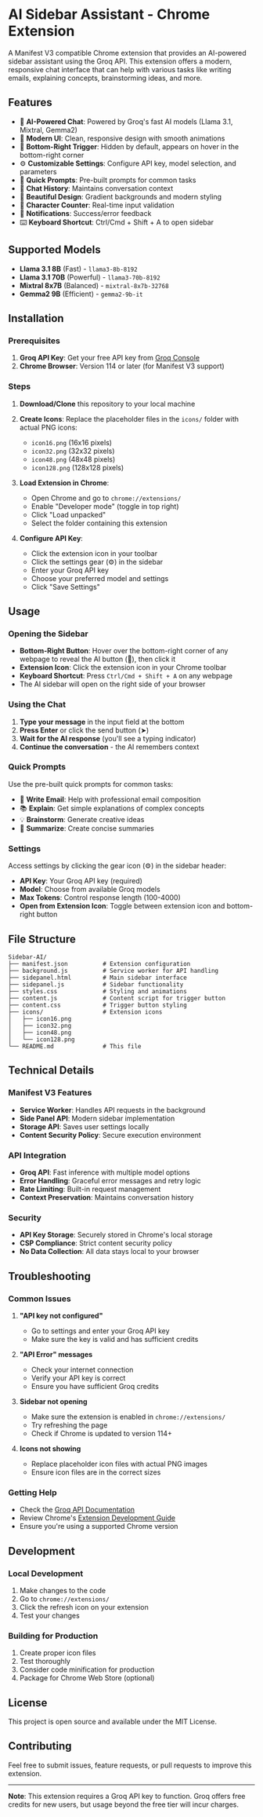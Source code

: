# AI Sidebar Assistant - Chrome Extension

A Manifest V3 compatible Chrome extension that provides an AI-powered sidebar assistant using the Groq API. This extension offers a modern, responsive chat interface that can help with various tasks like writing emails, explaining concepts, brainstorming ideas, and more.

## Features

- 🤖 **AI-Powered Chat**: Powered by Groq's fast AI models (Llama 3.1, Mixtral, Gemma2)
- 📱 **Modern UI**: Clean, responsive design with smooth animations
- 🎯 **Bottom-Right Trigger**: Hidden by default, appears on hover in the bottom-right corner
- ⚙️ **Customizable Settings**: Configure API key, model selection, and parameters
- 💬 **Quick Prompts**: Pre-built prompts for common tasks
- 🔄 **Chat History**: Maintains conversation context
- 🎨 **Beautiful Design**: Gradient backgrounds and modern styling
- 📝 **Character Counter**: Real-time input validation
- 🔔 **Notifications**: Success/error feedback
- ⌨️ **Keyboard Shortcut**: Ctrl/Cmd + Shift + A to open sidebar

## Supported Models

- **Llama 3.1 8B** (Fast) - `llama3-8b-8192`
- **Llama 3.1 70B** (Powerful) - `llama3-70b-8192`
- **Mixtral 8x7B** (Balanced) - `mixtral-8x7b-32768`
- **Gemma2 9B** (Efficient) - `gemma2-9b-it`

## Installation

### Prerequisites

1. **Groq API Key**: Get your free API key from [Groq Console](https://console.groq.com/)
2. **Chrome Browser**: Version 114 or later (for Manifest V3 support)

### Steps

1. **Download/Clone** this repository to your local machine

2. **Create Icons**: Replace the placeholder files in the `icons/` folder with actual PNG icons:
   - `icon16.png` (16x16 pixels)
   - `icon32.png` (32x32 pixels)
   - `icon48.png` (48x48 pixels)
   - `icon128.png` (128x128 pixels)

3. **Load Extension in Chrome**:
   - Open Chrome and go to `chrome://extensions/`
   - Enable "Developer mode" (toggle in top right)
   - Click "Load unpacked"
   - Select the folder containing this extension

4. **Configure API Key**:
   - Click the extension icon in your toolbar
   - Click the settings gear (⚙️) in the sidebar
   - Enter your Groq API key
   - Choose your preferred model and settings
   - Click "Save Settings"

## Usage

### Opening the Sidebar

- **Bottom-Right Button**: Hover over the bottom-right corner of any webpage to reveal the AI button (🤖), then click it
- **Extension Icon**: Click the extension icon in your Chrome toolbar
- **Keyboard Shortcut**: Press `Ctrl/Cmd + Shift + A` on any webpage
- The AI sidebar will open on the right side of your browser

### Using the Chat

1. **Type your message** in the input field at the bottom
2. **Press Enter** or click the send button (➤)
3. **Wait for the AI response** (you'll see a typing indicator)
4. **Continue the conversation** - the AI remembers context

### Quick Prompts

Use the pre-built quick prompts for common tasks:
- 📧 **Write Email**: Help with professional email composition
- 📚 **Explain**: Get simple explanations of complex concepts
- 💡 **Brainstorm**: Generate creative ideas
- 📝 **Summarize**: Create concise summaries

### Settings

Access settings by clicking the gear icon (⚙️) in the sidebar header:

- **API Key**: Your Groq API key (required)
- **Model**: Choose from available Groq models
- **Max Tokens**: Control response length (100-4000)
- **Open from Extension Icon**: Toggle between extension icon and bottom-right button

## File Structure

```
Sidebar-AI/
├── manifest.json          # Extension configuration
├── background.js          # Service worker for API handling
├── sidepanel.html         # Main sidebar interface
├── sidepanel.js           # Sidebar functionality
├── styles.css             # Styling and animations
├── content.js             # Content script for trigger button
├── content.css            # Trigger button styling
├── icons/                 # Extension icons
│   ├── icon16.png
│   ├── icon32.png
│   ├── icon48.png
│   └── icon128.png
└── README.md              # This file
```

## Technical Details

### Manifest V3 Features

- **Service Worker**: Handles API requests in the background
- **Side Panel API**: Modern sidebar implementation
- **Storage API**: Saves user settings locally
- **Content Security Policy**: Secure execution environment

### API Integration

- **Groq API**: Fast inference with multiple model options
- **Error Handling**: Graceful error messages and retry logic
- **Rate Limiting**: Built-in request management
- **Context Preservation**: Maintains conversation history

### Security

- **API Key Storage**: Securely stored in Chrome's local storage
- **CSP Compliance**: Strict content security policy
- **No Data Collection**: All data stays local to your browser

## Troubleshooting

### Common Issues

1. **"API key not configured"**
   - Go to settings and enter your Groq API key
   - Make sure the key is valid and has sufficient credits

2. **"API Error" messages**
   - Check your internet connection
   - Verify your API key is correct
   - Ensure you have sufficient Groq credits

3. **Sidebar not opening**
   - Make sure the extension is enabled in `chrome://extensions/`
   - Try refreshing the page
   - Check if Chrome is updated to version 114+

4. **Icons not showing**
   - Replace placeholder icon files with actual PNG images
   - Ensure icon files are in the correct sizes

### Getting Help

- Check the [Groq API Documentation](https://console.groq.com/docs)
- Review Chrome's [Extension Development Guide](https://developer.chrome.com/docs/extensions/)
- Ensure you're using a supported Chrome version

## Development

### Local Development

1. Make changes to the code
2. Go to `chrome://extensions/`
3. Click the refresh icon on your extension
4. Test your changes

### Building for Production

1. Create proper icon files
2. Test thoroughly
3. Consider code minification for production
4. Package for Chrome Web Store (optional)

## License

This project is open source and available under the MIT License.

## Contributing

Feel free to submit issues, feature requests, or pull requests to improve this extension.

---

**Note**: This extension requires a Groq API key to function. Groq offers free credits for new users, but usage beyond the free tier will incur charges.
